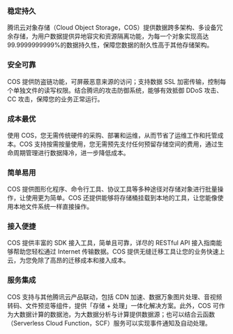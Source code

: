 ### 稳定持久

腾讯云对象存储（Cloud Object Storage，COS）提供数据跨多架构、多设备冗余存储，为用户数据提供异地容灾和资源隔离功能，为每一个对象实现高达99.9999999999%的数据持久性，保障您数据的耐久性高于其他存储架构。

### 安全可靠

COS 提供防盗链功能，可屏蔽恶意来源的访问；支持数据 SSL 加密传输，控制每个单独文件的读写权限。结合腾讯的攻击防御系统，能够有效抵御 DDoS 攻击、CC 攻击，保障您的业务正常运行。 

### 成本最优

使用 COS，您无需传统硬件的采购、部署和运维，从而节省了运维工作和托管成本。COS 支持按需按量使用，您无需预先支付任何预留存储空间的费用，通过生命周期管理进行数据降冷，进一步降低成本。

### 简单易用

COS  提供图形化程序、命令行工具、协议工具等多种途径对存储对象进行批量操作，让使用更为简单。COS 还提供能够将存储桶挂载到本地的工具，让您能像使用本地文件系统一样直接操作。

### 接入便捷

COS 提供丰富的 SDK 接入工具，简单且可靠，详尽的 RESTful API 接入指南能够帮助您轻松通过 Internet 传输数据。COS 提供无缝迁移工具让您的业务快速上云，为您免除了高昂的迁移成本和接入成本。

### 服务集成

COS 支持与其他腾讯云产品联动，包括 CDN 加速、数据万象图片处理、音视频转码、文件预览等组件，提供「存储 + 处理」一体化解决方案。此外，COS 可作为大数据计算的数据池，为大数据分析与计算提供数据源；也可以结合云函数（Serverless Cloud Function，SCF）服务可以实现事件通知及自动处理。 

<br>

